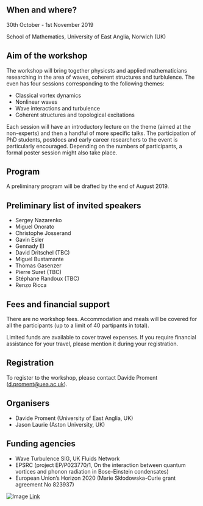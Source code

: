 ## When and where?
30th October - 1st November 2019

School of Mathematics, University of East Anglia, Norwich (UK)

## Aim of the workshop
The workshop will bring together physicsts and applied mathematicians researching in the area of waves, coherent structures and turblulence. The even has four sessions corresponding to the following themes:
- Classical vortex dynamics
- Nonlinear waves
- Wave interactions and turbulence
- Coherent structures and topological excitations

Each session will have an introductory lecture on the theme (aimed at the non-experts) and then a handful of more specific talks.
The participation of PhD students, postdocs and early career researchers to the event is particularly encouraged.
Depending on the numbers of participants, a formal poster session might also take place.

## Program
A preliminary program will be drafted by the end of August 2019.

## Preliminary list of invited speakers
- Sergey Nazarenko
- Miguel Onorato
- Christophe Josserand
- Gavin Esler
- Gennady El
- David Dritschel (TBC)
- Miguel Bustamante
- Thomas Gasenzer
- Pierre Suret (TBC)
- Stéphane Randoux (TBC)
- Renzo Ricca

## Fees and financial support
There are no workshop fees. 
Accommodation and meals will be covered for all the participants (up to a limit of 40 partipants in total).

Limited funds are available to cover travel expenses.
If you require financial assistance for your travel, please mention it during your registration.

## Registration
To register to the workshop, please contact Davide Proment (d.proment@uea.ac.uk).

## Organisers
- Davide Proment (University of East Anglia, UK)
- Jason Laurie (Aston University, UK)

## Funding agencies
- Wave Turbulence SIG, UK Fluids Network
- EPSRC (project EP/P023770/1, On the interaction between quantum vortices and phonon radiation in Bose-Einstein condensates)
- European Union’s Horizon 2020 (Marie Skłodowska-Curie grant agreement No 823937)

![Image](https://github.com/davideproment/WCST2019/flag_yellow.png "EU flag")
[Link](davideproment.pythonanywhere.com)
